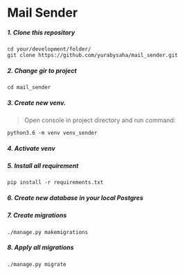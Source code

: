 # Mail Sender

##### 1. Clone this repository

```
cd your/development/folder/
git clone https://github.com/yurabysaha/mail_sender.git
```
##### 2. Сhange gir to project
`cd mail_sender`

##### 3. Create new venv. 

> Open console in project directory and run command:
 
 `python3.6 -m venv venv_sender`

##### 4. Activate venv

##### 5. Install all requirement

`pip install -r requirements.txt`

##### 6. Create new database in your local Postgres

##### 7. Create migrations

`./manage.py makemigrations`

##### 8. Apply all migrations

`./manage.py migrate`
